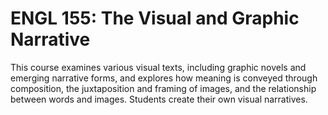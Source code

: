 # ENGL 155: The Visual and Graphic Narrative

This course examines various visual texts, including graphic novels and emerging narrative forms, and explores how meaning is conveyed through composition, the juxtaposition and framing of images, and the relationship between words and images. Students create their own visual narratives.